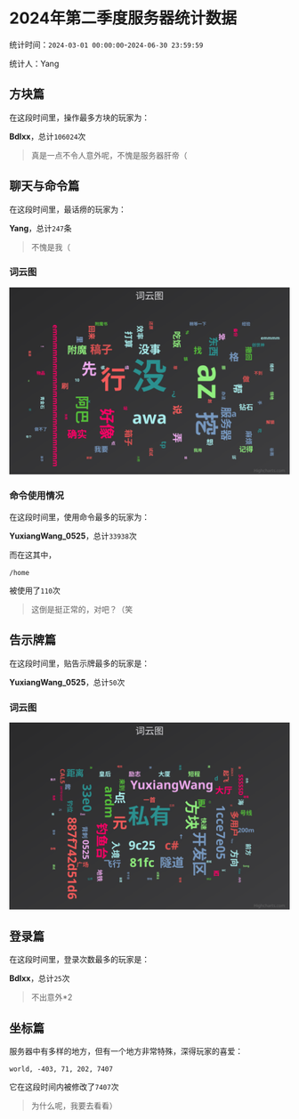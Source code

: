 # 2024年第二季度服务器统计数据

统计时间：`2024-03-01 00:00:00`-`2024-06-30 23:59:59`

统计人：Yang

## 方块篇

在这段时间里，操作最多方块的玩家为：

**Bdlxx**，总计`106024`次

> 真是一点不令人意外呢，不愧是服务器肝帝（

## 聊天与命令篇

在这段时间里，最话痨的玩家为：

**Yang**，总计`247`条

> 不愧是我（

### 词云图

![聊天词云图](./2024Q2_chat_chart.svg)

### 命令使用情况

在这段时间里，使用命令最多的玩家为：

**YuxiangWang_0525**，总计`33938`次

而在这其中，

```plain
/home
```

被使用了`110`次

> 这倒是挺正常的，对吧？（笑

## 告示牌篇

在这段时间里，贴告示牌最多的玩家是：

**YuxiangWang_0525**，总计`50`次

### 词云图

![告示牌词云图](./2024Q2_sign_chart.svg)

## 登录篇

在这段时间里，登录次数最多的玩家是：

**Bdlxx**，总计`25`次

> 不出意外*2

## 坐标篇

服务器中有多样的地方，但有一个地方非常特殊，深得玩家的喜爱：

```plain
world, -403, 71, 202, 7407
```

它在这段时间内被修改了`7407`次

> 为什么呢，我要去看看）
